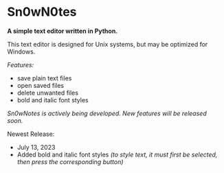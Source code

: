 # Sn0wN0tes
**A simple text editor written in Python.**

This text editor is designed for Unix systems, but may be optimized for Windows.

_Features:_
- save plain text files
- open saved files
- delete unwanted files
- bold and italic font styles

_Sn0wNotes is actively being developed. New features will be released soon._

Newest Release:
- July 13, 2023
- Added bold and italic font styles _(to style text, it must first be selected, then press the corresponding button)_

